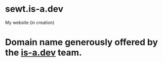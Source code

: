 # sewt.is-a.dev
My website (in creation)

# Domain name generously offered by the [is-a.dev](https://is-a.dev) team.
